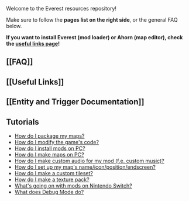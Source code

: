 Welcome to the Everest resources repository!

Make sure to follow the **pages list on the right side**, or the general FAQ below.

**If you want to install Everest (mod loader) or Ahorn (map editor), check the [useful links page](Useful-links)!**

## [[FAQ]]

## [[Useful Links]]

## [[Entity and Trigger Documentation]]

## Tutorials
- [How do I package my maps?](Mod-Structure)
- [How do I modify the game's code?](Your-First-Code-Mod)
- [How do I install mods on PC?](https://everestapi.github.io/#installing-everest)
- [How do I make maps on PC?](Mapping-on-PC)
- [How do I make custom audio for my mod (f.e. custom music)?](Adding-Custom-Audio)
- [How do I set up my map's name/icon/position/endscreen?](Map-Metadata)
- [How do I make a custom tileset?](Custom-Tilesets)
- [How do I make a texture pack?](Texture-Packs)
- [What's going on with mods on Nintendo Switch?](Nintendo-Switch-Modding)
- [What does Debug Mode do?](Debug-Mode)